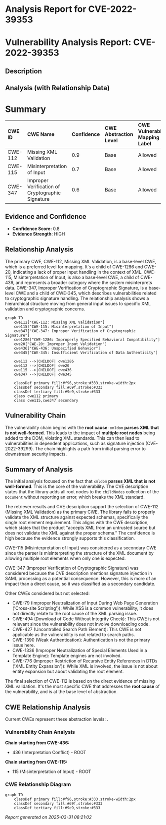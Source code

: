 # Analysis Report for CVE-2022-39353

# Vulnerability Analysis Report: CVE-2022-39353

## Description



## Analysis (with Relationship Data)

# Summary
| CWE ID    | CWE Name                                                                                                      | Confidence | CWE Abstraction Level | CWE Vulnerability Mapping Label | CWE-Vulnerability Mapping Notes |
| :---------- | :------------------------------------------------------------------------------------------------------------ | :--------- | :---------------------- | :------------------------------ | :------------------------------ |
| CWE-112     | Missing XML Validation                                                                                        | 0.9        | Base                    | Allowed                       | Primary CWE                     |
| CWE-115     | Misinterpretation of Input                                                                                    | 0.7        | Base                    | Allowed                       | Secondary Candidate             |
| CWE-347     | Improper Verification of Cryptographic Signature                                                            | 0.6        | Base                    | Allowed                       | Secondary Candidate             |

## Evidence and Confidence

*   **Confidence Score:** 0.8
*   **Evidence Strength:** HIGH

## Relationship Analysis
The primary CWE, CWE-112, Missing XML Validation, is a base-level CWE, which is a preferred level for mapping. It's a child of CWE-1286 and CWE-20, indicating a lack of proper input handling in the context of XML. CWE-115, Misinterpretation of Input, is also a base-level CWE, a child of CWE-436, and represents a broader category where the system misinterprets data. CWE-347, Improper Verification of Cryptographic Signature, is a base-level CWE and a child of CWE-345, which describes vulnerabilities related to cryptographic signature handling. The relationship analysis shows a hierarchical structure moving from general input issues to specific XML validation and cryptographic concerns.

```mermaid
graph TD
    cwe112["CWE-112: Missing XML Validation"]
    cwe115["CWE-115: Misinterpretation of Input"]
    cwe347["CWE-347: Improper Verification of Cryptographic Signature"]
    cwe1286["CWE-1286: Improperly Specified Behavioral Compatibility"]
    cwe20["CWE-20: Improper Input Validation"]
    cwe436["CWE-436: Unspecified Behavior"]
    cwe345["CWE-345: Insufficient Verification of Data Authenticity"]

    cwe112 -->|CHILDOF| cwe1286
    cwe112 -->|CHILDOF| cwe20
    cwe115 -->|CHILDOF| cwe436
    cwe347 -->|CHILDOF| cwe345

    classDef primary fill:#f96,stroke:#333,stroke-width:2px
    classDef secondary fill:#69f,stroke:#333
    classDef tertiary fill:#9e9,stroke:#333
    class cwe112 primary
    class cwe115,cwe347 secondary
```

## Vulnerability Chain
The vulnerability chain begins with the **root cause**: `xmldom` **parses XML that is not well-formed**. This leads to the impact of **multiple root nodes** being added to the DOM, violating XML standards. This can then lead to vulnerabilities in dependent applications, such as signature injection (CVE-2022-39299). The chain highlights a path from initial parsing error to downstream security impacts.

## Summary of Analysis
The initial analysis focused on the fact that `xmldom` **parses XML that is not well-formed**. This is the core of the vulnerability. The CVE description states that the library adds all root nodes to the `childNodes` collection of the `Document` without reporting an error, which breaks the XML standard.

The retriever results and CVE description support the selection of CWE-112 (Missing XML Validation) as the primary CWE. The library fails to properly validate the XML structure against expected schemas, specifically the single root element requirement. This aligns with the CWE description, which states that the product "accepts XML from an untrusted source but does not validate the XML against the proper schema." The confidence is high because the evidence strongly supports this classification.

CWE-115 (Misinterpretation of Input) was considered as a secondary CWE since the parser is misinterpreting the structure of the XML document by allowing multiple root elements when only one is expected.

CWE-347 (Improper Verification of Cryptographic Signature) was considered because the CVE description mentions signature injection in SAML processing as a potential consequence. However, this is more of an impact than a direct cause, so it was classified as a secondary candidate.

Other CWEs considered but not selected:

*   CWE-79 (Improper Neutralization of Input During Web Page Generation ('Cross-site Scripting')): While XSS is a common vulnerability, it does not directly relate to the root cause of the XML parsing issue.
*   CWE-494 (Download of Code Without Integrity Check): This CWE is not relevant since the vulnerability does not involve downloading code.
*   CWE-427 (Uncontrolled Search Path Element): This CWE is not applicable as the vulnerability is not related to search paths.
*   CWE-1390 (Weak Authentication): Authentication is not the primary issue here.
*   CWE-1336 (Improper Neutralization of Special Elements Used in a Template Engine): Template engines are not involved.
*   CWE-776 (Improper Restriction of Recursive Entity References in DTDs ('XML Entity Expansion')): While XML is involved, the issue is not about entity expansion but about validating the root element.

The final selection of CWE-112 is based on the direct evidence of missing XML validation. It's the most specific CWE that addresses the **root cause** of the vulnerability, and is at the base level of abstraction.


## CWE Relationship Analysis

Current CWEs represent these abstraction levels: .


### Vulnerability Chain Analysis

**Chain starting from CWE-436:**
- 436 (Interpretation Conflict) - ROOT


**Chain starting from CWE-115:**
- 115 (Misinterpretation of Input) - ROOT



### CWE Relationship Diagram

```mermaid
graph TD
    classDef primary fill:#f96,stroke:#333,stroke-width:2px
    classDef secondary fill:#69f,stroke:#333
    classDef tertiary fill:#9e9,stroke:#333
```



*Report generated on 2025-03-31 08:21:02*
